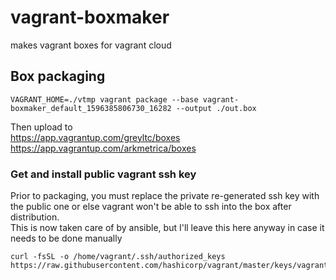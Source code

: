 # vagrant-boxmaker
makes vagrant boxes for vagrant cloud


## Box packaging
```
VAGRANT_HOME=./vtmp vagrant package --base vagrant-boxmaker_default_1596385806730_16282 --output ./out.box
```
Then upload to  
https://app.vagrantup.com/greyltc/boxes  
https://app.vagrantup.com/arkmetrica/boxes

### Get and install public vagrant ssh key
Prior to packaging, you must replace the private re-generated ssh key with the public one or else vagrant won't be able to ssh into the box after distribution.  
This is now taken care of by ansible, but I'll leave this here anyway in case it needs to be done manually
```
curl -fsSL -o /home/vagrant/.ssh/authorized_keys https://raw.githubusercontent.com/hashicorp/vagrant/master/keys/vagrant.pub
```
